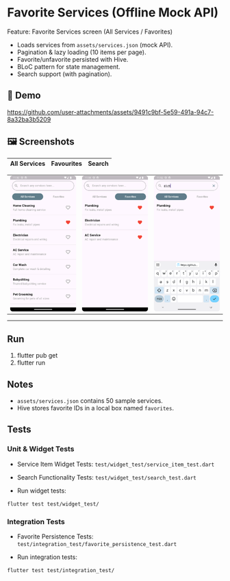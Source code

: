 # Favorite Services (Offline Mock API)

Feature: Favorite Services screen (All Services / Favorites)
- Loads services from `assets/services.json` (mock API).
- Pagination & lazy loading (10 items per page).
- Favorite/unfavorite persisted with Hive.
- BLoC pattern for state management.
- Search support (with pagination).

## 🎥 Demo

https://github.com/user-attachments/assets/9491c9bf-5e59-491a-94c7-8a32ba3b5209


## 🖼 Screenshots

| All Services | Favourites | Search |
|--------------|------------|--------|
<table>
  <tr>
    <td><img src="Screenshots/AllServices.png" alt="All Services" width="250"/></td>
    <td><img src="Screenshots/Favouites.png" alt="Favourites" width="250"/></td>
    <td><img src="Screenshots/Search.png" alt="Search" width="250"/></td>
  </tr>
</table>

---

## Run
1. flutter pub get
2. flutter run

## Notes
- `assets/services.json` contains 50 sample services.
- Hive stores favorite IDs in a local box named `favorites`.

## Tests
### Unit & Widget Tests
- Service Item Widget Tests: `test/widget_test/service_item_test.dart`
- Search Functionality Tests: `test/widget_test/search_test.dart`

- Run widget tests:
```bash
flutter test test/widget_test/
```

### Integration Tests
- Favorite Persistence Tests: `test/integration_test/favorite_persistence_test.dart`

- Run integration tests:
```bash
flutter test test/integration_test/
```